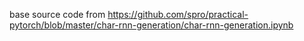 base source code from
https://github.com/spro/practical-pytorch/blob/master/char-rnn-generation/char-rnn-generation.ipynb
